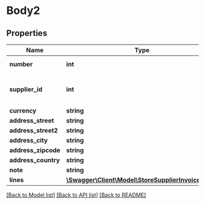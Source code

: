# Body2

## Properties
Name | Type | Description | Notes
------------ | ------------- | ------------- | -------------
**number** | **int** | Unique integer | [optional] 
**supplier_id** | **int** | Must relate to an existing Supplier. | [optional] 
**currency** | **string** |  | [optional] 
**address_street** | **string** |  | [optional] 
**address_street2** | **string** |  | [optional] 
**address_city** | **string** |  | [optional] 
**address_zipcode** | **string** |  | [optional] 
**address_country** | **string** |  | [optional] 
**note** | **string** |  | [optional] 
**lines** | [**\Swagger\Client\Model\StoreSupplierInvoiceLine[]**](StoreSupplierInvoiceLine.md) |  | [optional] 

[[Back to Model list]](../README.md#documentation-for-models) [[Back to API list]](../README.md#documentation-for-api-endpoints) [[Back to README]](../README.md)


